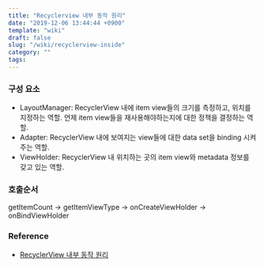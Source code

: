 ```yaml
---
title: "Recyclerview 내부 동작 원리"
date: "2019-12-06 13:44:44 +0900"
template: "wiki"
draft: false
slug: "/wiki/recyclerview-inside"
category: ""
tags:
---
```


### 구성 요소

- LayoutManager: RecyclerView 내에 item view들의 크기를 측정하고, 위치를 지정하는 역할. 언제 item view들을 재사용해야하는지에 대한 정책을 결정하는 역할.
- Adapter: RecyclerView 내에 보여지는 view들에 대한 data set을 binding 시켜주는 역할.
- ViewHolder: RecyclerView 내 위치하는 곳의 item view와 metadata 정보를 갖고 있는 역할.

### 호출순서

getItemCount -> getItemViewType -> onCreateViewHolder -> onBindViewHolder

### Reference

- [RecyclerView 내부 동작 원리](http://blog.naver.com/PostView.nhn?blogId=mail1001&logNo=220682221473&parentCategoryNo=&categoryNo=&viewDate=&isShowPopularPosts=false&from=postList)
